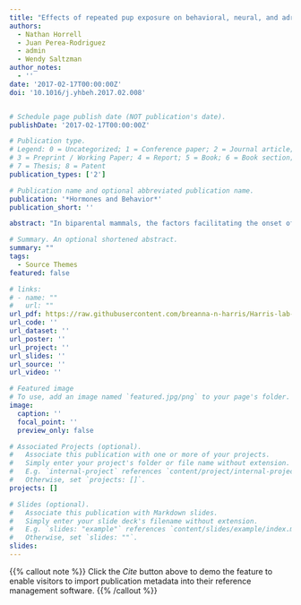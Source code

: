 ```yaml
---
title: "Effects of repeated pup exposure on behavioral, neural, and adrenocortical responses to pups in male California mice (Peromyscus californicus)"
authors:
  - Nathan Horrell
  - Juan Perea-Rodriguez
  - admin
  - Wendy Saltzman
author_notes:
  - ''
date: '2017-02-17T00:00:00Z'
doi: '10.1016/j.yhbeh.2017.02.008'


# Schedule page publish date (NOT publication's date).
publishDate: '2017-02-17T00:00:00Z'

# Publication type.
# Legend: 0 = Uncategorized; 1 = Conference paper; 2 = Journal article;
# 3 = Preprint / Working Paper; 4 = Report; 5 = Book; 6 = Book section;
# 7 = Thesis; 8 = Patent
publication_types: ['2']

# Publication name and optional abbreviated publication name.
publication: '*Hormones and Behavior*'
publication_short: ''

abstract: "In biparental mammals, the factors facilitating the onset of male parental behavior are not well understood. While hormonal changes in fathers may play a role, prior experience with pups has also been implicated. We evaluated effects of prior exposure to pups on paternal responsiveness in the biparental California mouse (Peromyscus californicus). We analyzed behavioral, neural, and corticosterone responses to pups in adult virgin males that were interacting with a pup for the first time, adult virgin males that had been exposed to pups 3 times for 20min each in the previous week, and new fathers. Control groups of virgins were similarly tested with a novel object (marble). Previous exposure to pups decreased virgins' latency to approach pups and initiate paternal care, and increased time spent in paternal care. Responses to pups did not differ between virgins with repeated exposure to pups and new fathers. In contrast, repeated exposure to a marble had no effects. Neither basal corticosterone levels nor corticosterone levels following acute pup or marble exposure differed among groups. Finally, Fos expression in the medial preoptic area, ventral and dorsal bed nucleus of the stria terminalis was higher following exposure to a pup than to a marble. Fos expression was not, however, affected by previous exposure to these stimuli. These results suggest that previous experience with pups can facilitate the onset of parental behavior in male California mice, similar to findings in female rodents, and that this effect is not associated with a general reduction in neophobia."

# Summary. An optional shortened abstract.
summary: ""
tags:
  - Source Themes
featured: false

# links:
# - name: ""
#   url: ""
url_pdf: https://raw.githubusercontent.com/breanna-n-harris/Harris-lab-website/4fbf8240868087d9e0a68358f901b76c39376602/content/publication/Horrell_etal_2017_repeated_pup_exposure_neural_behav_cort_HB/Horrell_etal_2017_repeated_pup_exposure_neural_behav_cort_HB.pdf
url_code: ''
url_dataset: ''
url_poster: ''
url_project: ''
url_slides: ''
url_source: ''
url_video: ''

# Featured image
# To use, add an image named `featured.jpg/png` to your page's folder.
image:
  caption: ''
  focal_point: ''
  preview_only: false

# Associated Projects (optional).
#   Associate this publication with one or more of your projects.
#   Simply enter your project's folder or file name without extension.
#   E.g. `internal-project` references `content/project/internal-project/index.md`.
#   Otherwise, set `projects: []`.
projects: []

# Slides (optional).
#   Associate this publication with Markdown slides.
#   Simply enter your slide deck's filename without extension.
#   E.g. `slides: "example"` references `content/slides/example/index.md`.
#   Otherwise, set `slides: ""`.
slides:
---
```


{{% callout note %}}
Click the _Cite_ button above to demo the feature to enable visitors to import publication metadata into their reference management software.
{{% /callout %}}

